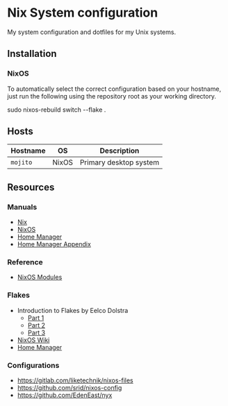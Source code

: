 # Nix System configuration
My system configuration and dotfiles for my Unix systems.

## Installation
### NixOS
To automatically select the correct configuration based on your hostname, just
run the following using the repository root as your working directory.

   sudo nixos-rebuild switch --flake .

## Hosts
| Hostname | OS    | Description            |
|----------|-------|------------------------|
| `mojito` | NixOS | Primary desktop system |

## Resources
### Manuals
- [Nix](https://nixos.org/manual/nix/stable/)
- [NixOS](https://nixos.org/manual/nixos/stable/)
- [Home Manager](https://nix-community.github.io/home-manager/)
- [Home Manager Appendix](https://rycee.gitlab.io/home-manager/options.html)

### Reference
- [NixOS Modules](https://nixos.wiki/wiki/NixOS_modules)

### Flakes
- Introduction to Flakes by Eelco Dolstra
  - [Part 1](https://www.tweag.io/blog/2020-05-25-flakes)
  - [Part 2](https://www.tweag.io/blog/2020-06-25-eval-cache)
  - [Part 3](https://www.tweag.io/blog/2020-07-31-nixos-flakes)
- [NixOS Wiki](https://nixos.wiki/wiki/Flakes)
- [Home Manager](https://nix-community.github.io/home-manager/index.html#sec-flakes-nixos-module)

### Configurations
- https://gitlab.com/liketechnik/nixos-files
- https://github.com/srid/nixos-config
- https://github.com/EdenEast/nyx
